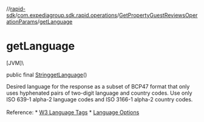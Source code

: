 //[rapid-sdk](../../../index.md)/[com.expediagroup.sdk.rapid.operations](../index.md)/[GetPropertyGuestReviewsOperationParams](index.md)/[getLanguage](get-language.md)

# getLanguage

[JVM]\

public final [String](https://docs.oracle.com/javase/8/docs/api/java/lang/String.html)[getLanguage](get-language.md)()

Desired language for the response as a subset of BCP47 format that only uses hyphenated pairs of two-digit language and country codes. Use only ISO 639-1 alpha-2 language codes and ISO 3166-1 alpha-2 country codes. <br><br>Reference: * [W3 Language Tags](https://www.w3.org/International/articles/language-tags/) * [Language Options](https://developers.expediagroup.com/docs/rapid/resources/reference/language-options)
